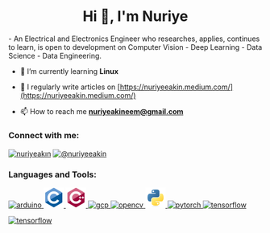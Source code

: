 
<h1 align="center">Hi 👋, I'm Nuriye</h1>
- An Electrical and Electronics Engineer who researches, applies, continues to learn, is open to development on Computer Vision - Deep Learning - Data Science - Data Engineering.

- 🌱 I’m currently learning **Linux**

- 📝 I regularly write articles on [https://nuriyeeakin.medium.com/](https://nuriyeeakin.medium.com/)

- 📫 How to reach me **nuriyeakineem@gmail.com**


<h3 align="left">Connect with me:</h3>
<p align="left">
<a href="https://linkedin.com/in/nuriyeakın" target="blank"><img align="center" src="https://cdn.jsdelivr.net/npm/simple-icons@3.0.1/icons/linkedin.svg" alt="nuriyeakın" height="30" width="40" /></a>
<a href="https://medium.com/@nuriyeeakin" target="blank"><img align="center" src="https://cdn.jsdelivr.net/npm/simple-icons@3.0.1/icons/medium.svg" alt="@nuriyeeakin" height="30" width="40" /></a>
</p>

<h3 align="left">Languages and Tools:</h3>
<p align="left"> <a href="https://www.arduino.cc/" target="_blank"> <img src="https://cdn.worldvectorlogo.com/logos/arduino-1.svg" alt="arduino" width="40" height="40"/> </a> <a href="https://www.cprogramming.com/" target="_blank"> <img src="https://raw.githubusercontent.com/devicons/devicon/master/icons/c/c-original.svg" alt="c" width="40" height="40"/> </a> <a href="https://www.w3schools.com/cpp/" target="_blank"> <img src="https://raw.githubusercontent.com/devicons/devicon/master/icons/cplusplus/cplusplus-original.svg" alt="cplusplus" width="40" height="40"/> </a> <a href="https://www.w3schools.com/cs/" target="_blank"> <img src="https://www.vectorlogo.zone/logos/google_cloud/google_cloud-icon.svg" alt="gcp" width="40" height="40"/> </a> <a href="https://opencv.org/" target="_blank"> <img src="https://www.vectorlogo.zone/logos/opencv/opencv-icon.svg" alt="opencv" width="40" height="40"/> </a> <a href="https://www.python.org" target="_blank"> <img src="https://raw.githubusercontent.com/devicons/devicon/master/icons/python/python-original.svg" alt="python" width="40" height="40"/> </a> <a href="https://pytorch.org/" target="_blank"> <img src="https://www.vectorlogo.zone/logos/pytorch/pytorch-icon.svg" alt="pytorch" width="40" height="40"/> </a> <a href="https://www.tensorflow.org" target="_blank"> <img src="https://www.vectorlogo.zone/logos/tensorflow/tensorflow-icon.svg" alt="tensorflow" width="40" height="40"/> </a> </p> </a> <a href="https://www.linux.org" target="_blank"> <img src="https://www.vectorlogo.zone/util/preview.html?image=/logos/linux/linux-ar21.svg" alt="tensorflow" width="40" height="40"/> </a> </p>
